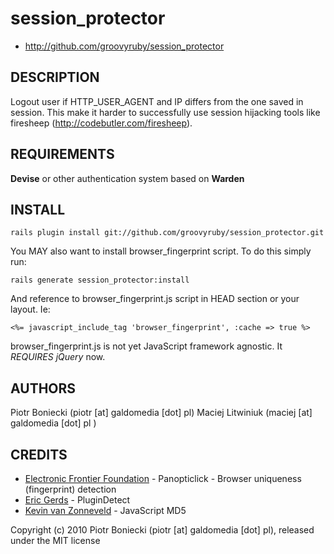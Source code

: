 session_protector
=================

* http://github.com/groovyruby/session_protector

DESCRIPTION
-----------

Logout user if HTTP_USER_AGENT and IP differs from the one saved in session. This make it harder to successfully use session hijacking tools like firesheep (http://codebutler.com/firesheep).

REQUIREMENTS
------------

**Devise** or other authentication system based on **Warden**

INSTALL
-------

`rails plugin install git://github.com/groovyruby/session_protector.git`

You MAY also want to install browser_fingerprint script. To do this simply run:

`rails generate session_protector:install`

And reference to browser_fingerprint.js script in HEAD section or your layout. Ie:

`<%= javascript_include_tag 'browser_fingerprint', :cache => true %>`
 
browser_fingerprint.js is not yet JavaScript framework agnostic. It _REQUIRES jQuery_ now.


AUTHORS
-------

Piotr Boniecki (piotr [at] galdomedia [dot] pl)
Maciej Litwiniuk (maciej [at] galdomedia [dot] pl )


CREDITS
-------

*  [Electronic Frontier Foundation](https://panopticlick.eff.org/) - Panopticlick - Browser uniqueness (fingerprint) detection
*  [Eric Gerds](http://www.pinlady.net/PluginDetect/) - PluginDetect
*  [Kevin van Zonneveld](http://phpjs.org/functions/md5:469) - JavaScript MD5


Copyright (c) 2010 Piotr Boniecki (piotr [at] galdomedia [dot] pl), released under the MIT license